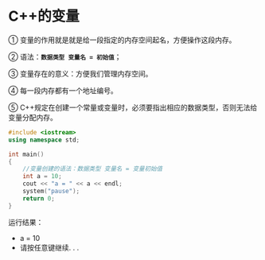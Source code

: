 # C++的变量

① 变量的作用就是就是给一段指定的内存空间起名，方便操作这段内存。

② 语法：**`数据类型 变量名 = 初始值`**；

③ 变量存在的意义：方便我们管理内存空间。

④ 每一段内存都有一个地址编号。

⑤ C++规定在创建一个常量或变量时，必须要指出相应的数据类型，否则无法给变量分配内存。

```c++
#include <iostream>
using namespace std;

int main()
{
    //变量创建的语法：数据类型 变量名 = 变量初始值
    int a = 10;  
    cout << "a = " << a << endl;
    system("pause");
    return 0;
}
```

运行结果：

- a = 10
- 请按任意键继续. . .

